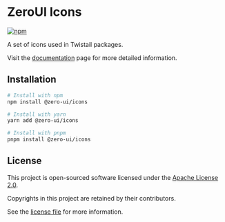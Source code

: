 # ZeroUI Icons

[![npm](https://img.shields.io/npm/dm/@zero-ui/icons)](https://www.npmjs.com/package/@zero-ui/icons)

A set of icons used in Twistail packages.

Visit the [documentation](https://zero-one-group.com/) page for more detailed information.

## Installation

```bash
# Install with npm
npm install @zero-ui/icons

# Install with yarn
yarn add @zero-ui/icons

# Install with pnpm
pnpm install @zero-ui/icons
```

## License

This project is open-sourced software licensed under the [Apache License 2.0][choosealicense].

Copyrights in this project are retained by their contributors.

See the [license file](./LICENSE) for more information.

[choosealicense]: https://choosealicense.com/licenses/apache-2.0/
